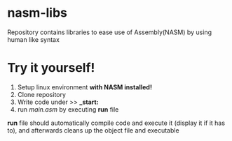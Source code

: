 # nasm-libs
Repository contains libraries to ease use of Assembly(NASM) by using human like syntax

# Try it yourself!
1) Setup linux environment **with NASM installed!**
2) Clone repository
3) Write code under >> **_start:**
4) run _main.asm_ by executing **run** file

**run** file should automatically compile code and execute it (display it if it has to), and afterwards cleans up the object file and executable 
